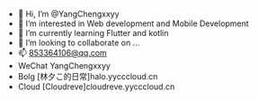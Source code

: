- 👋 Hi, I’m @YangChengxxyy
- 👀 I’m interested in Web development and Mobile Development
- 🌱 I’m currently learning Flutter and kotlin
- 💞️ I’m looking to collaborate on ...
- 📫 853364106@qq.com
- WeChat  YangChengxxyy
- Bolg  [林夕こ的日常]halo.yycccloud.cn
- Cloud [Cloudreve]cloudreve.yycccloud.cn

<!---
YangChengxxyy/YangChengxxyy is a ✨ special ✨ repository because its `README.md` (this file) appears on your GitHub profile.
You can click the Preview link to take a look at your changes.
--->
